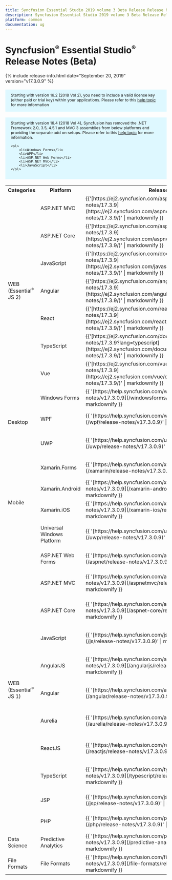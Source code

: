 ```yaml
---
title: Syncfusion Essential Studio 2019 volume 3 Beta Release Release Notes  
description: Syncfusion Essential Studio 2019 volume 3 Beta Release Release Notes  
platform: common
documentation: ug
---
```


# Syncfusion<sup style="font-size:70%">&reg;</sup> Essential Studio<sup style="font-size:70%">&reg;</sup>  Release Notes  (Beta) 

{% include release-info.html date="September 20, 2019"   version="v17.3.0.9" %} 

<style>
#license {
    font-size: .88em!important;
margin-top: 1.5em;     margin-bottom: 1.5em;
    background-color: #def8ff;
    padding: 10px 17px 14px;
}
</style>

<div id="license">
Starting with version 16.2 (2018 Vol 2), you need to include a valid license key (either paid or trial key) within your applications. 
Please refer to this <a href="/common/essential-studio/licensing/license-key">help topic</a> for more information 
</div>


<div id="license">
    Starting with version 16.4 (2018 Vol 4), Syncfusion has removed the .NET Framework 2.0, 3.5, 4.5.1 and MVC 3 assemblies from below platforms and providing the separate add on setups.
    Please refer to this <a href="/common/essential-studio/installation/essential-studio-platform-framework-add-ons">help topic</a> for more information.

    <ol>
        <li>Windows Forms</li>
        <li>WPF</li>
        <li>ASP.NET Web Forms</li>
        <li>ASP.NET MVC</li>
        <li>JavaScript</li>
    </ol>

</div>

<table>
<tr>
<th>
Categories</th><th>
Platform</th><th>
Release Notes</th><th>
Read Me</th></tr>
<tr>
<td rowspan="7">
WEB (Essential<sup style="font-size:70%">&reg;</sup> JS 2)
</td>
<td>
ASP.NET MVC
</td>
<td>{{'[https://ej2.syncfusion.com/aspnetmvc/documentation/release-notes/17.3.9](https://ej2.syncfusion.com/aspnetmvc/documentation/release-notes/17.3.9/)' | markdownify }}
</td>
<td>{{'[http://files2.syncfusion.com/Installs/v17.3.0.9/ReadMe/essential-js2/TypeScript.html](http://files2.syncfusion.com/Installs/v17.3.0.9/ReadMe/essential-js2/ASPMVC.html)' | markdownify }}
</td>
</tr>
<tr>
<td>
ASP.NET Core	
</td>
<td>{{'[https://ej2.syncfusion.com/aspnetcore/documentation/release-notes/17.3.9](https://ej2.syncfusion.com/aspnetcore/documentation/release-notes/17.3.9/)' | markdownify }}
</td>
<td>{{'[http://files2.syncfusion.com/Installs/v17.3.0.9/ReadMe/essential-js2/TypeScript.html](http://files2.syncfusion.com/Installs/v17.3.0.9/ReadMe/essential-js2/ASPNETCORE.html)' | markdownify }}
</td>
</tr>
<tr>
<td>
JavaScript
</td>
<td>{{'[https://ej2.syncfusion.com/documentation/release-notes/17.3.9](https://ej2.syncfusion.com/javascript/documentation/release-notes/17.3.9/)' | markdownify }}
</td>
<td>{{'[http://files2.syncfusion.com/Installs/v17.3.0.9/ReadMe/essential-js2/JavaScript.html](http://files2.syncfusion.com/Installs/v17.3.0.9/ReadMe/essential-js2/JavaScript.html)' | markdownify }}
</td>
</tr>
<tr>
<td>
Angular
</td>
<td>{{'[https://ej2.syncfusion.com/angular/documentation/release-notes/17.3.9](https://ej2.syncfusion.com/angular/documentation/release-notes/17.3.9/)' | markdownify }}
</td>
<td>{{'[http://files2.syncfusion.com/Installs/v17.3.0.9/ReadMe/essential-js2/Angular.html](http://files2.syncfusion.com/Installs/v17.3.0.9/ReadMe/essential-js2/Angular.html)' | markdownify }}
</td>
</tr>
<tr>
<td>
React
</td>
<td>{{'[https://ej2.syncfusion.com/react/documentation/release-notes/17.3.9](https://ej2.syncfusion.com/react/documentation/release-notes/17.3.9/)' | markdownify }}
</td>
<td>{{'[http://files2.syncfusion.com/Installs/v17.3.0.9/ReadMe/essential-js2/React.html](http://files2.syncfusion.com/Installs/v17.3.0.9/ReadMe/essential-js2/React.html)' | markdownify }}
</td>
</tr>
<tr>
<td>
TypeScript
</td>
<td>{{'[https://ej2.syncfusion.com/documentation/release-notes/17.3.9?lang=typescript](https://ej2.syncfusion.com/documentation/release-notes/17.3.9/)' | markdownify }}
</td>
<td>{{'[http://files2.syncfusion.com/Installs/v17.3.0.9/ReadMe/essential-js2/TypeScript.html](http://files2.syncfusion.com/Installs/v17.3.0.9/ReadMe/essential-js2/TypeScript.html)' | markdownify }}
</td>
</tr>
<tr>
<td>
Vue
</td>
<td>{{'[https://ej2.syncfusion.com/vue/documentation/release-notes/17.3.9](https://ej2.syncfusion.com/vue/documentation/release-notes/17.3.9/)' | markdownify }}
</td>
<td>{{'[http://files2.syncfusion.com/Installs/v17.3.0.9/ReadMe/essential-js2/Vue.html](http://files2.syncfusion.com/Installs/v17.3.0.9/ReadMe/essential-js2/Vue.html)' | markdownify }}
</td>
</tr>
<tr>
<td rowspan="3">
Desktop
</td>
<td>
Windows Forms
</td>
<td>{{ '[https://help.syncfusion.com/windowsforms/release-notes/v17.3.0.9](/windowsforms/release-notes/v17.3.0.9)' | markdownify }}
</td>
<td>{{ '[http://files2.syncfusion.com/Installs/v17.3.0.9/ReadMe/WindowsForms.html](http://files2.syncfusion.com/Installs/v17.3.0.9/ReadMe/WindowsForms.html)' | markdownify }}
</td>
</tr>
<tr>
<td>
WPF
</td>
<td>{{ '[https://help.syncfusion.com/wpf/release-notes/v17.3.0.9](/wpf/release-notes/v17.3.0.9)' | markdownify }}
</td>
<td>{{ '[http://files2.syncfusion.com/Installs/v17.3.0.9/ReadMe/WPF.html](http://files2.syncfusion.com/Installs/v17.3.0.9/ReadMe/WPF.html)' | markdownify }}
</td>
</tr>
<tr>
<td>
UWP
</td>
<td>{{ '[https://help.syncfusion.com/uwp/release-notes/v17.3.0.9](/uwp/release-notes/v17.3.0.9)' | markdownify }}
</td>
<td>{{ '[http://files2.syncfusion.com/Installs/v17.3.0.9/ReadMe/UniversalWindows.html](http://files2.syncfusion.com/Installs/v17.3.0.9/ReadMe/UniversalWindows.html)' | markdownify }}
</td>
</tr>
<tr>
<td rowspan="4">
Mobile
</td>
<td>
Xamarin.Forms
</td>
<td>{{ '[https://help.syncfusion.com/xamarin/release-notes/v17.3.0.9](/xamarin/release-notes/v17.3.0.9)' | markdownify }}
</td>
<td>{{ '[http://files2.syncfusion.com/Installs/v17.3.0.9/ReadMe/Xamarin_Forms.html](http://files2.syncfusion.com/Installs/v17.3.0.9/ReadMe/Xamarin_Forms.html)' | markdownify }}
</td>
</tr>
<tr>
<td>
Xamarin.Android
</td>
<td>{{ '[https://help.syncfusion.com/xamarin-android/release-notes/v17.3.0.9](/xamarin-android/release-notes/v17.3.0.9)' | markdownify }}
</td>
<td>{{ '[http://files2.syncfusion.com/Installs/v17.3.0.9/ReadMe/Xamarin_Forms.html](http://files2.syncfusion.com/Installs/v17.3.0.9/ReadMe/Xamarin_Forms.html)' | markdownify }}
</td>
</tr>
<tr>
<td>
Xamarin.iOS
</td>
<td>{{ '[https://help.syncfusion.com/xamarin-ios/release-notes/v17.3.0.9](/xamarin-ios/release-notes/v17.3.0.9)' | markdownify }}
</td>
<td>{{ '[http://files2.syncfusion.com/Installs/v17.3.0.9/ReadMe/Xamarin_Forms.html](http://files2.syncfusion.com/Installs/v17.3.0.9/ReadMe/Xamarin_Forms.html)' | markdownify }}
</td>
</tr>
<tr>
<td>
Universal Windows Platform
</td>
<td>{{ '[https://help.syncfusion.com/uwp/release-notes/v17.3.0.9](/uwp/release-notes/v17.3.0.9)' | markdownify }}
</td>
<td>{{ '[http://files2.syncfusion.com/Installs/v17.3.0.9/ReadMe/UniversalWindows.html](http://files2.syncfusion.com/Installs/v17.3.0.9/ReadMe/UniversalWindows.html)' | markdownify }}
</td>
</tr>
<tr>
<td rowspan="11">
WEB (Essential<sup style="font-size:70%">&reg;</sup> JS 1)
</td>
<td>
ASP.NET Web Forms
</td>
<td>{{ '[https://help.syncfusion.com/aspnet/release-notes/v17.3.0.9](/aspnet/release-notes/v17.3.0.9)' | markdownify }}
</td>
<td>{{ '[http://files2.syncfusion.com/Installs/v17.3.0.9/ReadMe/essential-js1/ASP.html](http://files2.syncfusion.com/Installs/v17.3.0.9/ReadMe/essential-js1/ASP.html)' | markdownify }}
</td>
</tr>
<tr>
<td>
ASP.NET MVC
</td>
<td>{{ '[https://help.syncfusion.com/aspnetmvc/release-notes/v17.3.0.9](/aspnetmvc/release-notes/v17.3.0.9)' | markdownify }}
</td>
<td>{{ '[http://files2.syncfusion.com/Installs/v17.3.0.9/ReadMe/essential-js1/ASPMVC.html](http://files2.syncfusion.com/Installs/v17.3.0.9/ReadMe/essential-js1/ASPMVC.html)' | markdownify }}
</td>
</tr>
<tr>
<td>
ASP.NET Core
</td>
<td>{{ '[https://help.syncfusion.com/aspnet-core/release-notes/v17.3.0.9](/aspnet-core/release-notes/v17.3.0.9)' | markdownify }}
</td>
<td>
{{ '[http://files2.syncfusion.com/Installs/v17.3.0.9/ReadMe/essential-js1/ASPNETCORE.html](http://files2.syncfusion.com/Installs/v17.3.0.9/ReadMe/essential-js1/ASPNETCORE.html)' | markdownify }}
</td>
</tr>
<tr>
<td>
JavaScript
</td>
<td>{{ '[https://help.syncfusion.com/js/release-notes/v17.3.0.9](/js/release-notes/v17.3.0.9)' | markdownify }}
</td>
<td>{{ '[http://files2.syncfusion.com/Installs/v17.3.0.9/ReadMe/essential-js1/JavaScript.html](http://files2.syncfusion.com/Installs/v17.3.0.9/ReadMe/essential-js1/JavaScript.html)' | markdownify }}
</td>
</tr>
<tr>
<td>
AngularJS
</td>
<td>{{ '[https://help.syncfusion.com/angularjs/release-notes/v17.3.0.9](/angularjs/release-notes/v17.3.0.9)' | markdownify }}
</td>
<td>{{ '[http://files2.syncfusion.com/Installs/v17.3.0.9/ReadMe/essential-js1/AngularJS.html](http://files2.syncfusion.com/Installs/v17.3.0.9/ReadMe/essential-js1/AngularJS.html)' | markdownify }}
</td>
</tr>
<tr>
<td>
Angular
</td>
<td>{{ '[https://help.syncfusion.com/angular/release-notes/v17.3.0.9](/angular/release-notes/v17.3.0.9)' | markdownify }}
</td>
<td>{{ '[http://files2.syncfusion.com/Installs/v17.3.0.9/ReadMe/essential-js1/Angular.html](http://files2.syncfusion.com/Installs/v17.3.0.9/ReadMe/essential-js1/Angular.html)' | markdownify }}
</td>
</tr>
<tr>
<td>
Aurelia
</td>
<td>{{ '[https://help.syncfusion.com/aurelia/release-notes/v17.3.0.9](/aurelia/release-notes/v17.3.0.9)' | markdownify }}
</td>
<td>{{ '[http://files2.syncfusion.com/Installs/v17.3.0.9/ReadMe/essential-js1/Aurelia.html](http://files2.syncfusion.com/Installs/v17.3.0.9/ReadMe/essential-js1/Aurelia.html)' | markdownify }}
</td>
</tr>
<tr>
<td>
ReactJS
</td>
<td>{{ '[https://help.syncfusion.com/reactjs/release-notes/v17.3.0.9](/reactjs/release-notes/v17.3.0.9)' | markdownify }}
</td>
<td>{{ '[http://files2.syncfusion.com/Installs/v17.3.0.9/ReadMe/essential-js1/ReactJS.html](http://files2.syncfusion.com/Installs/v17.3.0.9/ReadMe/essential-js1/ReactJS.html)' | markdownify }}
</td>
</tr>
<tr>
<td>
TypeScript
</td>
<td>{{ '[https://help.syncfusion.com/typescript/release-notes/v17.3.0.9](/typescript/release-notes/v17.3.0.9)' | markdownify }}
</td>
<td>{{ '[http://files2.syncfusion.com/Installs/v17.3.0.9/ReadMe/essential-js1/TypeScript.html](http://files2.syncfusion.com/Installs/v17.3.0.9/ReadMe/essential-js1/TypeScript.html)' | markdownify }}
</td>
</tr>
<tr>
<td>
JSP
</td>
<td>{{ '[https://help.syncfusion.com/jsp/release-notes/v17.3.0.9](/jsp/release-notes/v17.3.0.9)' | markdownify }}
</td>
<td>{{ '[http://files2.syncfusion.com/Installs/v17.3.0.9/ReadMe/essential-js1/JSP.html](http://files2.syncfusion.com/Installs/v17.3.0.9/ReadMe/essential-js1/JSP.html)' | markdownify }}
</td>
</tr>
<tr>
<td>
PHP
</td>
<td>{{ '[https://help.syncfusion.com/php/release-notes/v17.3.0.9](/php/release-notes/v17.3.0.9)' | markdownify }}
</td>
<td>{{ '[http://files2.syncfusion.com/Installs/v17.3.0.9/ReadMe/essential-js1/PHP.html](http://files2.syncfusion.com/Installs/v17.3.0.9/ReadMe/essential-js1/PHP.html)' | markdownify }}
</td>
</tr>
<tr>
<td>
Data Science
</td>
<td>
Predictive Analytics
</td>
<td>{{ '[https://help.syncfusion.com/predictive-analytics/release-notes/v17.3.0.9](/predictive-analytics/release-notes/v17.3.0.9)' | markdownify }}
</td>
<td>
</td>
</tr>
<tr>
<td>
File Formats
</td>
<td>
File Formats
</td>
<td>{{ '[https://help.syncfusion.com/file-formats/release-notes/v17.3.0.9](/file-formats/release-notes/v17.3.0.9)' | markdownify }}
</td>
<td>
</td>
</tr>
</table>
